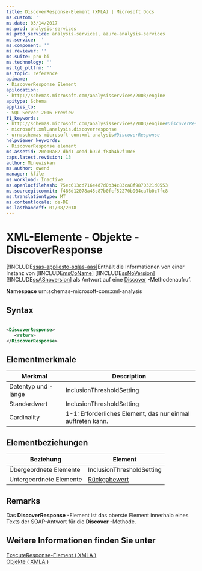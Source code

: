 ```yaml
---
title: DiscoverResponse-Element (XMLA) | Microsoft Docs
ms.custom: ''
ms.date: 03/14/2017
ms.prod: analysis-services
ms.prod_service: analysis-services, azure-analysis-services
ms.service: ''
ms.component: ''
ms.reviewer: ''
ms.suite: pro-bi
ms.technology: ''
ms.tgt_pltfrm: ''
ms.topic: reference
apiname:
- DiscoverResponse Element
apilocation:
- http://schemas.microsoft.com/analysisservices/2003/engine
apitype: Schema
applies_to:
- SQL Server 2016 Preview
f1_keywords:
- http://schemas.microsoft.com/analysisservices/2003/engine#DiscoverResponse
- microsoft.xml.analysis.discoverresponse
- urn:schemas-microsoft-com:xml-analysis#DiscoverResponse
helpviewer_keywords:
- DiscoverResponse element
ms.assetid: 20e10a82-dbd1-4ead-b92d-f84b4b2f10c6
caps.latest.revision: 13
author: Minewiskan
ms.author: owend
manager: kfile
ms.workload: Inactive
ms.openlocfilehash: 75ec613cd716e4d7d0b34c83ca8f9870321d0553
ms.sourcegitcommit: f486d12078a45c87b0fcf52270b904ca7b0c7fc8
ms.translationtype: MT
ms.contentlocale: de-DE
ms.lasthandoff: 01/08/2018
---
```

# <a name="xml-elements---objects---discoverresponse"></a>XML-Elemente - Objekte - DiscoverResponse
[!INCLUDE[ssas-appliesto-sqlas-aas](../../includes/ssas-appliesto-sqlas-aas.md)]Enthält die Informationen von einer Instanz von [!INCLUDE[msCoName](../../includes/msconame-md.md)] [!INCLUDE[ssNoVersion](../../includes/ssnoversion-md.md)] [!INCLUDE[ssASnoversion](../../includes/ssasnoversion-md.md)] als Antwort auf eine [Discover](../../analysis-services/xmla/xml-elements-methods-discover.md) -Methodenaufruf.  
  
 **Namespace** urn:schemas-microsoft-com:xml-analysis  
  
## <a name="syntax"></a>Syntax  
  
```xml  
  
<DiscoverResponse>  
   <return>  
</DiscoverResponse>  
```  
  
## <a name="element-characteristics"></a>Elementmerkmale  
  
|Merkmal|Description|  
|--------------------|-----------------|  
|Datentyp und -länge|InclusionThresholdSetting|  
|Standardwert|InclusionThresholdSetting|  
|Cardinality|1-1: Erforderliches Element, das nur einmal auftreten kann.|  
  
## <a name="element-relationships"></a>Elementbeziehungen  
  
|Beziehung|Element|  
|------------------|-------------|  
|Übergeordnete Elemente|InclusionThresholdSetting|  
|Untergeordnete Elemente|[Rückgabewert](../../analysis-services/xmla/xml-elements-properties/return-element-xmla.md)|  
  
## <a name="remarks"></a>Remarks  
 Das **DiscoverResponse** -Element ist das oberste Element innerhalb eines Texts der SOAP-Antwort für die **Discover** -Methode.  
  
## <a name="see-also"></a>Weitere Informationen finden Sie unter  
 [ExecuteResponse-Element &#40; XMLA &#41;](../../analysis-services/xmla/xml-elements-objects-executeresponse.md)   
 [Objekte &#40; XMLA &#41;](../../analysis-services/xmla/xml-elements-objects.md)  
  
  
